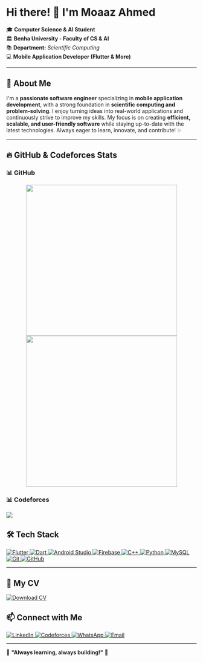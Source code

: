 # Hi there! 👋 I'm Moaaz Ahmed 

🎓 **Computer Science & AI Student**  
🏛 **Benha University - Faculty of CS & AI**  
📚 **Department:** *Scientific Computing*  
💻 **Mobile Application Developer (Flutter & More)**  

---

## 🚀 About Me
I'm a **passionate software engineer** specializing in **mobile application development**, with a strong foundation in **scientific computing and problem-solving**. I enjoy turning ideas into real-world applications and continuously strive to improve my skills. My focus is on creating **efficient, scalable, and user-friendly software** while staying up-to-date with the latest technologies. Always eager to learn, innovate, and contribute! ✨

---

## 🔥 GitHub & Codeforces Stats


### 📊 GitHub 
<p align="center">
  <img src="https://github-readme-stats.vercel.app/api?username=moaaz313&show_icons=true&" width="400px"/>
  <img src="https://github-readme-streak-stats.herokuapp.com/?user=moaaz313&" width="400px"/>
</p>

### 📊 Codeforces 
<p align="left">
  <img src="https://codeforces-readme-stats.vercel.app/api/card?username=moazahmed313"/>
</p>


## 🛠️ Tech Stack

<p align="left">
  <a href="https://flutter.dev" target="_blank">
    <img src="https://skillicons.dev/icons?i=flutter" alt="Flutter" />
  </a>
  <a href="https://dart.dev" target="_blank">
    <img src="https://skillicons.dev/icons?i=dart" alt="Dart" />
  </a>
  <a href="https://developer.android.com/studio" target="_blank">
    <img src="https://skillicons.dev/icons?i=androidstudio" alt="Android Studio" />
  </a>
  <a href="https://firebase.google.com" target="_blank">
    <img src="https://skillicons.dev/icons?i=firebase" alt="Firebase" />
  </a>
  <a href="https://isocpp.org" target="_blank">
    <img src="https://skillicons.dev/icons?i=cpp" alt="C++" />
  </a>
  <a href="https://www.python.org" target="_blank">
    <img src="https://skillicons.dev/icons?i=python" alt="Python" />
  </a>
  <a href="https://www.mysql.com" target="_blank">
    <img src="https://skillicons.dev/icons?i=mysql" alt="MySQL" />
  </a>
  <a href="https://git-scm.com" target="_blank">
    <img src="https://skillicons.dev/icons?i=git" alt="Git" />
  </a>
  <a href="https://github.com" target="_blank">
    <img src="https://skillicons.dev/icons?i=github" alt="GitHub" />
  </a>
</p>


---
## 📄 My CV
<p align="left">
  <a href="https://drive.google.com/file/d/1tsA6ntIgfxWMkvDhMghjo8gmP841f6pd/view?usp=sharing">
    <img src="https://img.shields.io/badge/Download_CV-4285F4?logo=google-drive&logoColor=white&style=for-the-badge" alt="Download CV" />
  </a>
</p>


## 📫 Connect with Me
<p align="left">
  <a href="https://www.linkedin.com/in/moaaz-ahmed-a0a060265/">
    <img src="https://img.shields.io/badge/LinkedIn-0077B5?logo=linkedin&logoColor=white&style=for-the-badge" alt="LinkedIn" />
  </a>
  <a href="https://codeforces.com/profile/moazahmed313">
    <img src="https://img.shields.io/badge/Codeforces-1F8ACB?logo=codeforces&logoColor=white&style=for-the-badge" alt="Codeforces" />
  </a>
  <a href="https://wa.me/201141494859">
    <img src="https://img.shields.io/badge/WhatsApp-25D366?logo=whatsapp&logoColor=white&style=for-the-badge" alt="WhatsApp" />
  </a>
  <a href="mailto:moazahmed393@gmail.com">
    <img src="https://img.shields.io/badge/Email-D14836?logo=gmail&logoColor=white&style=for-the-badge" alt="Email" />
  </a>
</p>

---

🌟 **"Always learning, always building!"** 🚀
